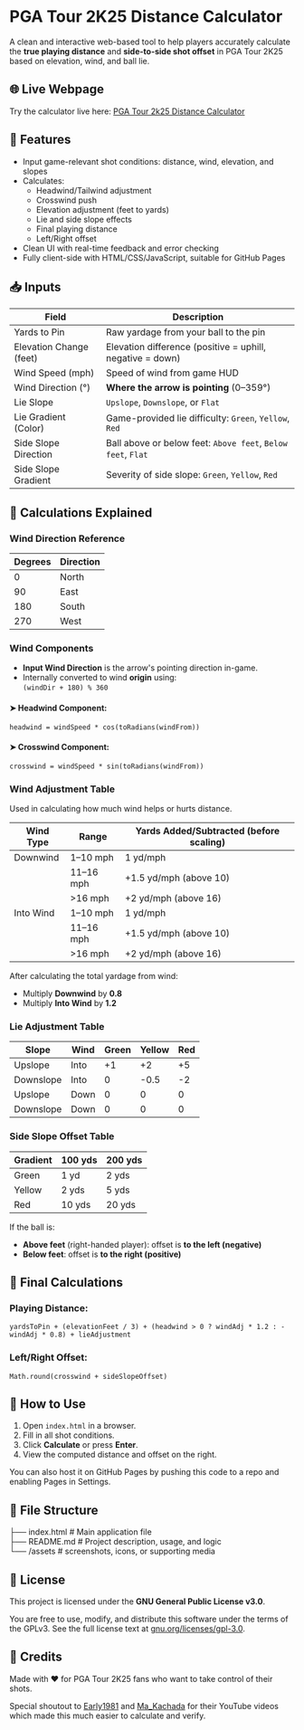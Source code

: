 # PGA Tour 2K25 Distance Calculator

A clean and interactive web-based tool to help players accurately calculate the **true playing distance** and **side-to-side shot offset** in PGA Tour 2K25 based on elevation, wind, and ball lie.

## 🌐 Live Webpage

Try the calculator live here: [PGA Tour 2k25 Distance Calculator](https://pga-2k25-distance-calculator.vercel.app/)


## 🎯 Features

- Input game-relevant shot conditions: distance, wind, elevation, and slopes
- Calculates:
  - Headwind/Tailwind adjustment
  - Crosswind push
  - Elevation adjustment (feet to yards)
  - Lie and side slope effects
  - Final playing distance
  - Left/Right offset
- Clean UI with real-time feedback and error checking
- Fully client-side with HTML/CSS/JavaScript, suitable for GitHub Pages

## 📥 Inputs

| Field                    | Description                                              |
|-------------------------|----------------------------------------------------------|
| Yards to Pin            | Raw yardage from your ball to the pin                    |
| Elevation Change (feet) | Elevation difference (positive = uphill, negative = down)|
| Wind Speed (mph)        | Speed of wind from game HUD                              |
| Wind Direction (°)      | **Where the arrow is pointing** (0–359°)                 |
| Lie Slope               | `Upslope`, `Downslope`, or `Flat`                        |
| Lie Gradient (Color)    | Game-provided lie difficulty: `Green`, `Yellow`, `Red`   |
| Side Slope Direction    | Ball above or below feet: `Above feet`, `Below feet`, `Flat` |
| Side Slope Gradient     | Severity of side slope: `Green`, `Yellow`, `Red`         |

## 🧮 Calculations Explained

### Wind Direction Reference

| Degrees | Direction |
|---------|-----------|
| 0       | North     |
| 90      | East      |
| 180     | South     |
| 270     | West      |

### Wind Components

- **Input Wind Direction** is the arrow's pointing direction in-game.
- Internally converted to wind **origin** using:  
  `(windDir + 180) % 360`

#### ➤ Headwind Component:
`headwind = windSpeed * cos(toRadians(windFrom))`

#### ➤ Crosswind Component:
`crosswind = windSpeed * sin(toRadians(windFrom))`

### Wind Adjustment Table

Used in calculating how much wind helps or hurts distance.

| Wind Type   | Range        | Yards Added/Subtracted (before scaling) |
|-------------|--------------|------------------------------------------|
| Downwind    | 1–10 mph     | 1 yd/mph                                 |
|             | 11–16 mph    | +1.5 yd/mph (above 10)                   |
|             | >16 mph      | +2 yd/mph (above 16)                     |
| Into Wind   | 1–10 mph     | 1 yd/mph                                 |
|             | 11–16 mph    | +1.5 yd/mph (above 10)                   |
|             | >16 mph      | +2 yd/mph (above 16)                     |

After calculating the total yardage from wind:

- Multiply **Downwind** by **0.8**
- Multiply **Into Wind** by **1.2**

### Lie Adjustment Table

| Slope     | Wind | Green | Yellow | Red  |
|-----------|------|--------|--------|------|
| Upslope   | Into | +1     | +2     | +5   |
| Downslope | Into | 0      | -0.5   | -2   |
| Upslope   | Down | 0      | 0      | 0    |
| Downslope | Down | 0      | 0      | 0    |

### Side Slope Offset Table

| Gradient | 100 yds | 200 yds |
|----------|---------|---------|
| Green    | 1 yd    | 2 yds   |
| Yellow   | 2 yds   | 5 yds   |
| Red      | 10 yds  | 20 yds  |

If the ball is:
- **Above feet** (right-handed player): offset is **to the left (negative)**
- **Below feet**: offset is **to the right (positive)**

## 🧾 Final Calculations

### Playing Distance:
`yardsToPin + (elevationFeet / 3) + (headwind > 0 ? windAdj * 1.2 : -windAdj * 0.8) + lieAdjustment`

### Left/Right Offset:
`Math.round(crosswind + sideSlopeOffset)`

## 🚀 How to Use

1. Open `index.html` in a browser.
2. Fill in all shot conditions.
3. Click **Calculate** or press **Enter**.
4. View the computed distance and offset on the right.

You can also host it on GitHub Pages by pushing this code to a repo and enabling Pages in Settings.

## 📁 File Structure

├── index.html # Main application file <br>
├── README.md # Project description, usage, and logic <br>
└── /assets # screenshots, icons, or supporting media

## 📘 License

This project is licensed under the **GNU General Public License v3.0**.

You are free to use, modify, and distribute this software under the terms of the GPLv3. See the full license text at [gnu.org/licenses/gpl-3.0](https://www.gnu.org/licenses/gpl-3.0.html).


## 🙌 Credits

Made with ❤️ for PGA Tour 2K25 fans who want to take control of their shots.

Special shoutout to [Early1981](https://www.youtube.com/watch?v=neM23bmX3f8&t=1s) and [Ma_Kachada](https://www.youtube.com/watch?v=MTUrDbW_5DA&t=5s) for their YouTube videos which made this much easier to calculate and verify.

